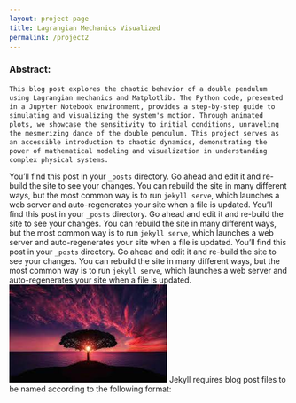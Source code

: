 ```yaml
---
layout: project-page
title: Lagrangian Mechanics Visualized 
permalink: /project2
---
```

### Abstract: 
    This blog post explores the chaotic behavior of a double pendulum using Lagrangian mechanics and Matplotlib. The Python code, presented in a Jupyter Notebook environment, provides a step-by-step guide to simulating and visualizing the system's motion. Through animated plots, we showcase the sensitivity to initial conditions, unraveling the mesmerizing dance of the double pendulum. This project serves as an accessible introduction to chaotic dynamics, demonstrating the power of mathematical modeling and visualization in understanding complex physical systems.

    
You’ll find this post in your `_posts` directory. Go ahead and edit it and re-build the site to see your changes. You can rebuild the site in many different ways, but the most common way is to run `jekyll serve`, which launches a web server and auto-regenerates your site when a file is updated.
You’ll find this post in your `_posts` directory. Go ahead and edit it and re-build the site to see your changes. You can rebuild the site in many different ways, but the most common way is to run `jekyll serve`, which launches a web server and auto-regenerates your site when a file is updated.
You’ll find this post in your `_posts` directory. Go ahead and edit it and re-build the site to see your changes. You can rebuild the site in many different ways, but the most common way is to run `jekyll serve`, which launches a web server and auto-regenerates your site when a file is updated.
![alt text for screen readers](images\img1.jpg "Text to show on mouseover")
Jekyll requires blog post files to be named according to the following format:
